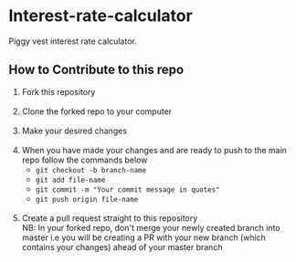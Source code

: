 # Interest-rate-calculator

Piggy vest interest rate calculator.

<h2>How to Contribute to this repo</h2>
<ol>
  <li>Fork this repository</li> <br>
  <li>Clone the forked repo to your computer</li> <br>
  <li>Make your desired changes</li> <br>
  <li>When you have made your changes and are ready to push to the main repo follow the commands below
    <ul>
      <li><code>git checkout -b branch-name</code></li> 
      <li><code>git add file-name</code></li>
      <li><code>git commit -m "Your commit message in quotes"</code></li>
      <li><code>git push origin file-name</code></li>
    </ul></li> <br>
  <li>Create a pull request straight to this repository <br> NB: In your forked repo, don't merge your newly created branch into master i.e you will be creating a PR with your new branch (which contains your changes) ahead of your master branch</li>
</ol>
